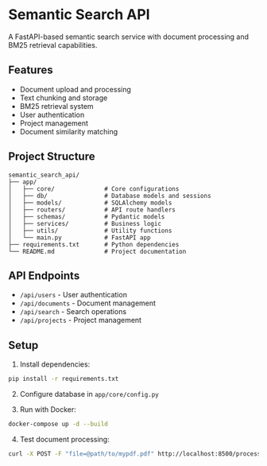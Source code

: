 # Semantic Search API

A FastAPI-based semantic search service with document processing and BM25 retrieval capabilities.

## Features

- Document upload and processing
- Text chunking and storage
- BM25 retrieval system
- User authentication
- Project management
- Document similarity matching

## Project Structure

```
semantic_search_api/
├── app/
│   ├── core/              # Core configurations
│   ├── db/                # Database models and sessions
│   ├── models/            # SQLAlchemy models
│   ├── routers/           # API route handlers
│   ├── schemas/           # Pydantic models
│   ├── services/          # Business logic
│   ├── utils/             # Utility functions
│   └── main.py            # FastAPI app
├── requirements.txt       # Python dependencies
└── README.md              # Project documentation
```

## API Endpoints

- `/api/users` - User authentication
- `/api/documents` - Document management
- `/api/search` - Search operations
- `/api/projects` - Project management

## Setup

1. Install dependencies:
```bash
pip install -r requirements.txt
```

2. Configure database in `app/core/config.py`

3. Run with Docker:
```bash
docker-compose up -d --build
```

4. Test document processing:
```bash
curl -X POST -F "file=@path/to/mypdf.pdf" http://localhost:8500/process_file
